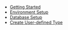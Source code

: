 - [Getting Started](getting-started.md)
- [Environment Setup](environment-setup.md)
- [Database Setup](database-setup.md)
- [Create User-defined Type](create-user-defined-type.md)
